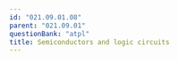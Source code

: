 ```yaml
---
id: "021.09.01.08"
parent: "021.09.01"
questionBank: "atpl"
title: Semiconductors and logic circuits
---
```

